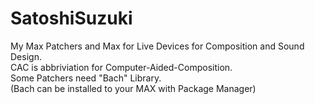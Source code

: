 # SatoshiSuzuki
My Max Patchers and Max for Live Devices for Composition and Sound Design.  
CAC is abbriviation for Computer-Aided-Composition.  
Some Patchers need "Bach" Library.  
(Bach can be installed to your MAX with Package Manager)  
